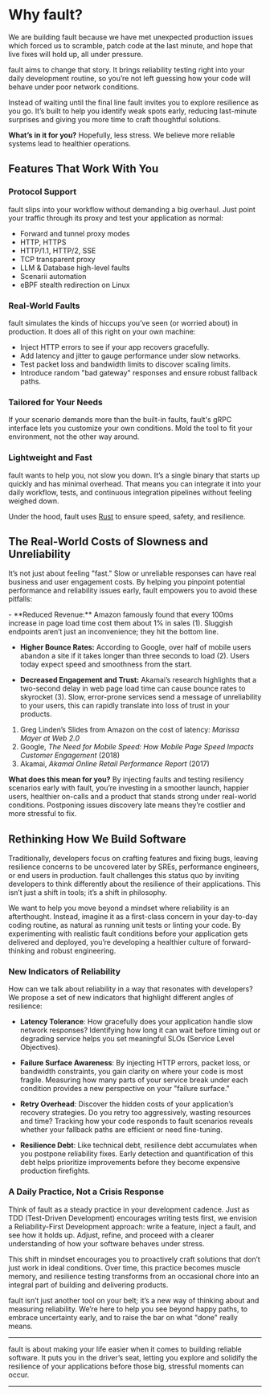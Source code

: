 # Why <span class="f">fault</span>?

We are building <span class="f">fault</span> because we have met unexpected production
issues which forced us to scramble, patch code at the last minute, and hope
that live fixes will hold up, all under pressure.

<span class="f">fault</span> aims to change that story. It brings reliability testing right
into your daily development routine, so you’re not left guessing how your code
will behave under poor network conditions.

Instead of waiting until the final line <span class="f">fault</span> invites you to explore resilience
as you go. It’s built to help you identify weak spots early, reducing last-minute
surprises and giving you more time to craft thoughtful solutions.

**What’s in it for you?** Hopefully, less stress. We believe more reliable
systems lead to healthier operations.

## Features That Work With You

### Protocol Support

<span class="f">fault</span> slips into your workflow without demanding a big overhaul. Just point your
traffic through its proxy and test your application as normal:

- Forward and tunnel proxy modes
- HTTP, HTTPS
- HTTP/1.1, HTTP/2, SSE
- TCP transparent proxy
- LLM & Database high-level faults
- Scenarii automation
- eBPF stealth redirection on Linux

### Real-World Faults

<span class="f">fault</span> simulates the kinds of hiccups you’ve seen (or worried about) in
production. It does all of this right on your own machine:

- Inject HTTP errors to see if your app recovers gracefully.
- Add latency and jitter to gauge performance under slow networks.
- Test packet loss and bandwidth limits to discover scaling limits.
- Introduce random "bad gateway" responses and ensure robust fallback paths.

### Tailored for Your Needs

If your scenario demands more than the built-in faults, <span class="f">fault</span>'s gRPC interface
lets you customize your own conditions. Mold the tool to fit your environment,
not the other way around.

### Lightweight and Fast

<span class="f">fault</span> wants to help you, not slow you down. It’s a single binary that starts up
quickly and has minimal overhead. That means you can integrate it into your
daily workflow, tests, and continuous integration pipelines without feeling
weighed down.

Under the hood, <span class="f">fault</span> uses [Rust](https://www.rust-lang.org/) to ensure speed,
safety, and resilience.

## The Real-World Costs of Slowness and Unreliability

It’s not just about feeling "fast." Slow or unreliable responses can have real
business and user engagement costs. By
helping you pinpoint potential performance and reliability issues early, <span class="f">fault</span>
empowers you to avoid these pitfalls:

<div class="annotate" markdown>
- **Reduced Revenue:** Amazon famously found that every 100ms increase in page
  load time cost them about 1% in sales (1). Sluggish endpoints aren’t just an
  inconvenience; they hit the bottom line.

- **Higher Bounce Rates:** According to Google, over half of mobile users abandon
  a site if it takes longer than three seconds to load (2). Users today expect speed
  and smoothness from the start.
  
- **Decreased Engagement and Trust:** Akamai’s research highlights that a two-second
  delay in web page load time can cause bounce rates to skyrocket (3). Slow, error-prone
  services send a message of unreliability to your users, this can rapidly
  translate into loss of trust in your products.
</div>

1. Greg Linden’s Slides from Amazon on the cost of latency: *Marissa Mayer at Web 2.0*  
2. Google, *The Need for Mobile Speed: How Mobile Page Speed Impacts Customer Engagement* (2018)  
3. Akamai, *Akamai Online Retail Performance Report* (2017)

**What does this mean for you?** By injecting faults and testing
resiliency scenarios early with <span class="f">fault</span>, you’re investing in a smoother launch,
happier users, healthier on-calls and a product that stands strong under
real-world conditions. Postponing issues discovery late means they’re
costlier and more stressful to fix.

## Rethinking How We Build Software

Traditionally, developers focus on crafting features and fixing bugs, leaving
resilience concerns to be uncovered later by SREs, performance engineers, or end
users in production. <span class="f">fault</span> challenges this status quo by inviting developers to
think differently about the resilience of their applications. This isn’t just a
shift in tools; it’s a shift in philosophy.

We want to help you move beyond a mindset where reliability is an afterthought.
Instead, imagine it as a first-class concern in your day-to-day coding routine,
as natural as running unit tests or linting your code. By experimenting with
realistic fault conditions before your application gets delivered and deployed,
you’re developing a healthier culture of forward-thinking and robust engineering.

### New Indicators of Reliability

How can we talk about reliability in a way that resonates with developers? We
propose a set of new indicators that highlight different angles of resilience:

- **Latency Tolerance**: How gracefully does your application handle slow
  network responses? Identifying how long it can wait before timing out or
  degrading service helps you set meaningful SLOs (Service Level Objectives).

- **Failure Surface Awareness**: By injecting HTTP errors, packet loss, or
  bandwidth constraints, you gain clarity on where your code is most fragile.
  Measuring how many parts of your service break under each condition provides
  a new perspective on your "failure surface."

- **Retry Overhead**: Discover the hidden costs of your application’s recovery
  strategies. Do you retry too aggressively, wasting resources and time?
  Tracking how your code responds to fault scenarios reveals whether your
  fallback paths are efficient or need fine-tuning.

- **Resilience Debt**: Like technical debt, resilience debt accumulates when you
  postpone reliability fixes. Early detection and quantification of this debt
  helps prioritize improvements before they become expensive production
  firefights.

### A Daily Practice, Not a Crisis Response

Think of <span class="f">fault</span> as a steady practice in your development cadence. Just as TDD
(Test-Driven Development) encourages writing tests first, we envision a
Reliability-First Development approach: write a feature, inject a fault, and see
how it holds up. Adjust, refine, and proceed with a clearer understanding of how
your software behaves under stress.

This shift in mindset encourages you to proactively craft solutions that don’t
just work in ideal conditions. Over time, this practice becomes muscle memory,
and resilience testing transforms from an occasional chore into an integral part
of building and delivering products.

<span class="f">fault</span> isn’t just another tool on your belt; it’s a new way of thinking about and
measuring reliability. We’re here to help you see beyond happy paths, to embrace
uncertainty early, and to raise the bar on what "done" really means.


---

<span class="f">fault</span> is about making your life easier when it comes to building reliable
software. It puts you in the driver’s seat, letting you explore and solidify the
resilience of your applications before those big, stressful moments can occur.

---
